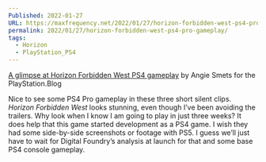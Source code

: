 ```yaml
---
Published: 2022-01-27
URL: https://maxfrequency.net/2022/01/27/horizon-forbidden-west-ps4-pro-gameplay/
permalink: 2022/01/27/horizon-forbidden-west-ps4-pro-gameplay/
tags:
  - Horizon
  - PlayStation_PS4
---
```

[A glimpse at Horizon Forbidden West PS4 gameplay](https://blog.playstation.com/2022/01/27/a-glimpse-at-horizon-forbidden-west-ps4-gameplay/) by Angie Smets for the PlayStation.Blog

Nice to see some PS4 Pro gameplay in these three short silent clips. *Horizon Forbidden West* looks stunning, even though I’ve been avoiding the trailers. Why look when I know I am going to play in just three weeks? It does help that this game started development as a PS4 game. I wish they had some side-by-side screenshots or footage with PS5. I guess we’ll just have to wait for Digital Foundry’s analysis at launch for that and some base PS4 console gameplay.